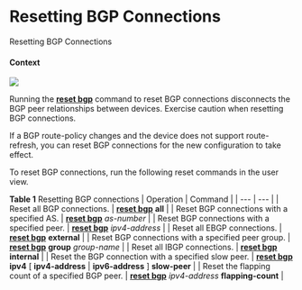 Resetting BGP Connections
=========================

Resetting BGP Connections

#### Context

![](public_sys-resources/notice_3.0-en-us.png) 

Running the [**reset bgp**](cmdqueryname=reset+bgp) command to reset BGP connections disconnects the BGP peer relationships between devices. Exercise caution when resetting BGP connections.

If a BGP route-policy changes and the device does not support route-refresh, you can reset BGP connections for the new configuration to take effect.

To reset BGP connections, run the following reset commands in the user view.

**Table 1** Resetting BGP connections
| Operation | Command |
| --- | --- |
| Reset all BGP connections. | [**reset bgp**](cmdqueryname=reset++bgp) **all** |
| Reset BGP connections with a specified AS. | [**reset bgp**](cmdqueryname=reset++bgp) *as-number* |
| Reset BGP connections with a specified peer. | [**reset bgp**](cmdqueryname=reset++bgp) *ipv4-address* |
| Reset all EBGP connections. | [**reset bgp**](cmdqueryname=reset+bgp+external) **external** |
| Reset BGP connections with a specified peer group. | [**reset bgp**](cmdqueryname=reset+bgp+group) **group** *group-name* |
| Reset all IBGP connections. | [**reset bgp**](cmdqueryname=reset+bgp+internal) **internal** |
| Reset the BGP connection with a specified slow peer. | [**reset bgp**](cmdqueryname=reset+bgp+ipv4+slow-peer) ****ipv4**** [ **ipv4-address** | **ipv6-address** ] **slow-peer** |
| Reset the flapping count of a specified BGP peer. | [**reset bgp**](cmdqueryname=reset+bgp+flapping-count) *ipv4-address* **flapping-count** |
